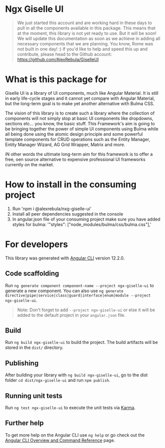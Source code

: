 # Ngx Giselle UI 

> We just started this account and are working hard in these days to pull in all the components available in this package. This means that at the moment, this library is not yet ready to use. But it will be soon! We will update this documentation as soon as we achieve in adding all necessary components that we are planning. You know, Rome was not built in one day! :) If you'd like to help and speed this up and contribute, please head to the Github account: https://github.com/AlexRebula/GiselleUI

# What is this package for 

Giselle UI is a library of UI components, much like Angular Material. It is still in early life-cycle stages and it cannot yet compare with Angular Material, but the long-term goal is to make yet another alternative with Bulma CSS. 

The vision of this library is to create such a library where the collection of components will not simply stop at basic UI components like dropdowns, sections etc... you know, the basic stuff. This Framework's aim is going to be bringing together the power of simple UI components using Bulma while all being done using the atomic design principle and some powerful template components for CRUD operations such as the Entity Manager, Entity Manager Wizard, AG Grid Wrapper, Matrix and more.

iN other words the ultimate long-term aim for this framework is to offer a free, oen source alternative to expensive professional UI frameworks currently on the market.

# How to install in the consuming project

1. Run 'npm i @alexrebula/nxg-giselle-ui'
2. Install all peer dependencies suggested in the console
3. In angular.json file of your consuming project make sure you have added styles for bulma: '"styles": ["node_modules/bulma/css/bulma.css"],'

# For developers

This library was generated with [Angular CLI](https://github.com/angular/angular-cli) version 12.2.0.

## Code scaffolding

Run `ng generate component component-name --project ngx-giselle-ui` to generate a new component. You can also use `ng generate directive|pipe|service|class|guard|interface|enum|module --project ngx-giselle-ui`.
> Note: Don't forget to add `--project ngx-giselle-ui` or else it will be added to the default project in your `angular.json` file. 

## Build

Run `ng build ngx-giselle-ui` to build the project. The build artifacts will be stored in the `dist/` directory.

## Publishing

After building your library with `ng build ngx-giselle-ui`, go to the dist folder `cd dist/ngx-giselle-ui` and run `npm publish`.

## Running unit tests

Run `ng test ngx-giselle-ui` to execute the unit tests via [Karma](https://karma-runner.github.io).

## Further help

To get more help on the Angular CLI use `ng help` or go check out the [Angular CLI Overview and Command Reference](https://angular.io/cli) page.
